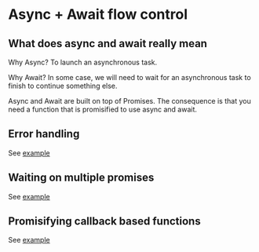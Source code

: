 # Async + Await flow control

## What does async and await really mean

Why Async? To launch an asynchronous task.

Why Await? In some case, we will need to wait for an asynchronous task to finish to continue something else.

Async and Await are built on top of Promises.
The consequence is that you need a function that is promisified to use async and await.

## Error handling

See [example](Async.Await.MINE.html)

## Waiting on multiple promises

See [example](Multiple.Promises.html)

## Promisifying callback based functions

See [example](Promisifying.Functions.html)
